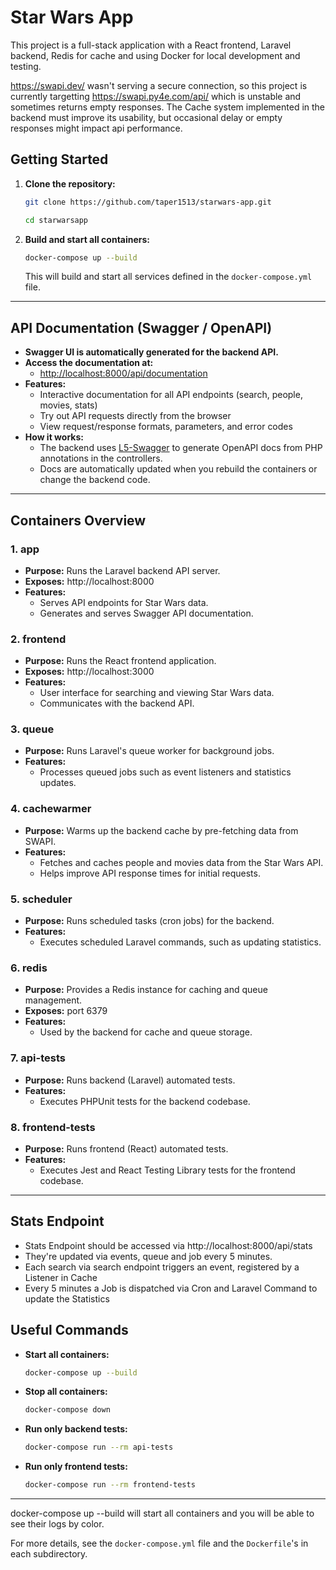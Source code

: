 # Star Wars App

This project is a full-stack application with a React frontend, Laravel backend, Redis for cache and using Docker for local development and testing.

https://swapi.dev/ wasn't serving a secure connection, so this project is currently targetting https://swapi.py4e.com/api/ which is unstable and sometimes returns empty responses. The Cache system implemented in the backend must improve its usability, but occasional delay or empty responses might impact api performance.

## Getting Started

1. **Clone the repository:**
   ```sh
   git clone https://github.com/taper1513/starwars-app.git

   cd starwarsapp
   ```

2. **Build and start all containers:**
   ```sh
   docker-compose up --build
   ```
   This will build and start all services defined in the `docker-compose.yml` file.

---

## API Documentation (Swagger / OpenAPI)

- **Swagger UI is automatically generated for the backend API.**
- **Access the documentation at:**
  - [http://localhost:8000/api/documentation](http://localhost:8000/api/documentation)
- **Features:**
  - Interactive documentation for all API endpoints (search, people, movies, stats)
  - Try out API requests directly from the browser
  - View request/response formats, parameters, and error codes
- **How it works:**
  - The backend uses [L5-Swagger](https://github.com/DarkaOnLine/L5-Swagger) to generate OpenAPI docs from PHP annotations in the controllers.
  - Docs are automatically updated when you rebuild the containers or change the backend code.

---

## Containers Overview

### 1. **app**
- **Purpose:** Runs the Laravel backend API server.
- **Exposes:** http://localhost:8000
- **Features:**
  - Serves API endpoints for Star Wars data.
  - Generates and serves Swagger API documentation.

### 2. **frontend**
- **Purpose:** Runs the React frontend application.
- **Exposes:** http://localhost:3000
- **Features:**
  - User interface for searching and viewing Star Wars data.
  - Communicates with the backend API.

### 3. **queue**
- **Purpose:** Runs Laravel's queue worker for background jobs.
- **Features:**
  - Processes queued jobs such as event listeners and statistics updates.

### 4. **cachewarmer**
- **Purpose:** Warms up the backend cache by pre-fetching data from SWAPI.
- **Features:**
  - Fetches and caches people and movies data from the Star Wars API.
  - Helps improve API response times for initial requests.

### 5. **scheduler**
- **Purpose:** Runs scheduled tasks (cron jobs) for the backend.
- **Features:**
  - Executes scheduled Laravel commands, such as updating statistics.

### 6. **redis**
- **Purpose:** Provides a Redis instance for caching and queue management.
- **Exposes:** port 6379
- **Features:**
  - Used by the backend for cache and queue storage.

### 7. **api-tests**
- **Purpose:** Runs backend (Laravel) automated tests.
- **Features:**
  - Executes PHPUnit tests for the backend codebase.

### 8. **frontend-tests**
- **Purpose:** Runs frontend (React) automated tests.
- **Features:**
  - Executes Jest and React Testing Library tests for the frontend codebase.

---

## Stats Endpoint
   - Stats Endpoint should be accessed via http://localhost:8000/api/stats
   - They're updated via events, queue and job every 5 minutes.
   - Each search via search endpoint triggers an event, registered by a    Listener in Cache
   - Every 5 minutes a Job is dispatched via Cron and Laravel Command to update the Statistics 



## Useful Commands

- **Start all containers:**
  ```sh
  docker-compose up --build
  ```
- **Stop all containers:**
  ```sh
  docker-compose down
  ```
- **Run only backend tests:**
  ```sh
  docker-compose run --rm api-tests
  ```
- **Run only frontend tests:**
  ```sh
  docker-compose run --rm frontend-tests
  ```

---

docker-compose up --build will start all containers and you will be able to see their logs by color.

For more details, see the `docker-compose.yml` file and the `Dockerfile`'s in each subdirectory. 